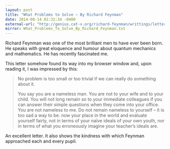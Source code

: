 ```yaml
---
layout: post
title: "What Problems to Solve – By Richard Feynman"
date: 2014-08-14 02:32:34 -0400
external-url: "http://genius.cat-v.org/richard-feynman/writtings/letters/problems"
mirror: What_Problems_To_Solve_By_Richard_Feynman.txt
---
```


Richard Feynman was one of the most brilliant men to have ever been born.
He speaks with great eloquence and humour about quantum mechanics and
mathematics. He has recently fascinated me.

This letter somehow found its way into my browser window and, upon reading
it, I was impressed by this:

> No problem is too small or too trivial if we can really do something
> about it.
>
> You say you are a nameless man. You are not to your wife and to your
> child. You will not long remain so to your immediate colleagues if you
> can answer their simple questions when they come into your office. You
> are not nameless to me. Do not remain nameless to yourself – it is too
> sad a way to be. now your place in the world and evaluate yourself
> fairly, not in terms of your naïve ideals of your own youth, nor in terms
> of what you erroneously imagine your teacher’s ideals are.

An excellent letter. It also shows the kindness with which Feynman
approached each and every pupil.
